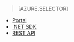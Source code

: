 > [AZURE.SELECTOR]
- [Portal](media-services-portal-get-started)
- [.NET SDK](media-services-dotnet-get-started)
- [REST API](media-services-rest-get-started)
